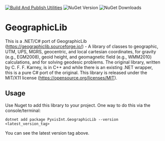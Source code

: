 [![Build And Publish Utilities](https://github.com/PyxisInt/GeographicLib/actions/workflows/buildandpublish.yml/badge.svg)](https://github.com/PyxisInt/GeographicLib/actions/workflows/buildandpublish.yml) ![NuGet Version](https://img.shields.io/nuget/v/PyxisInt.GeographicLib) ![NuGet Downloads](https://img.shields.io/nuget/dt/PyxisInt.GeographicLib)



# GeographicLib
This is a .NET/C# port of GeographicLib (https://geographiclib.sourceforge.io/) - A library of classes to geographic, UTM, UPS, MGRS, geocentric, and local cartesian coordinates, for gravity (e.g., EGM2008), geoid height, and geomagnetic field (e.g., WMM2010) calculations, and for solving geodesic problems. The original library, written by C. F. F. Karney, is in C++ and while there is an existing .NET wrapper, this is a pure C# port of the original. This library is released under the MIT/X11 license (https://opensource.org/licenses/MIT).

## Usage
Use Nuget to add this library to your project. One way to do this via the console/terminal:
```
dotnet add package PyxisInt.GeographicLib --version <latest_version_tag>
```
You can see the latest version tag above.
